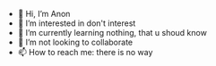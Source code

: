 - 👋 Hi, I’m Anon
- 👀 I’m interested in don't interest
- 🌱 I’m currently learning nothing, that u shoud know
- 💞️ I’m not looking to collaborate
- 📫 How to reach me: there is no way

<!---
MenelixD/MenelixD is a ✨ special ✨ repository because its `README.md` (this file) appears on your GitHub profile.
You can click the Preview link to take a look at your changes.
--->
